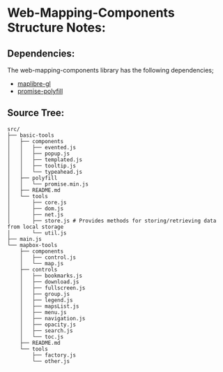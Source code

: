 # Web-Mapping-Components Structure Notes:

## Dependencies:
The web-mapping-components library has the following dependencies;

* [maplibre-gl](https://www.npmjs.com/package/maplibre-gl)
* [promise-polyfill](https://www.npmjs.com/package/promise-polyfill)

## Source Tree:
```
src/
├── basic-tools
│   ├── components
│   │   ├── evented.js
│   │   ├── popup.js
│   │   ├── templated.js
│   │   ├── tooltip.js
│   │   └── typeahead.js
│   ├── polyfill
│   │   └── promise.min.js
│   ├── README.md
│   └── tools
│       ├── core.js
│       ├── dom.js
│       ├── net.js
│       ├── store.js # Provides methods for storing/retrieving data from local storage
│       └── util.js
├── main.js
└── mapbox-tools
    ├── components
    │   ├── control.js
    │   └── map.js
    ├── controls
    │   ├── bookmarks.js
    │   ├── download.js
    │   ├── fullscreen.js
    │   ├── group.js
    │   ├── legend.js
    │   ├── mapsList.js
    │   ├── menu.js
    │   ├── navigation.js
    │   ├── opacity.js
    │   ├── search.js
    │   └── toc.js
    ├── README.md
    └── tools
        ├── factory.js
        └── other.js
```
